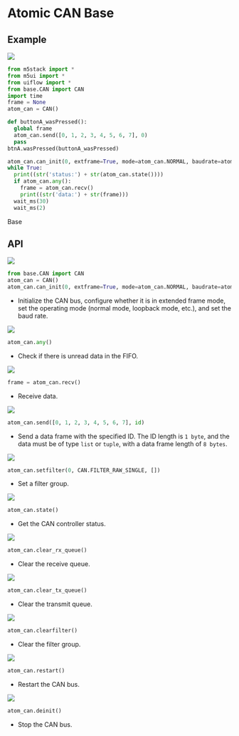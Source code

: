 # Atomic CAN Base

## Example

<img class="blockly_svg" src="https://m5stack.oss-cn-shenzhen.aliyuncs.com/resource/docs/static/assets/img/uiflow/blockly/atomic_base/can/uiflow_block_atom_can_example.svg">

```python
from m5stack import *
from m5ui import *
from uiflow import *
from base.CAN import CAN
import time
frame = None
atom_can = CAN()

def buttonA_wasPressed():
  global frame
  atom_can.send([0, 1, 2, 3, 4, 5, 6, 7], 0)
  pass
btnA.wasPressed(buttonA_wasPressed)

atom_can.can_init(0, extframe=True, mode=atom_can.NORMAL, baudrate=atom_can.BAUDRATE_250K, tx_io=22, rx_io=19, auto_restart=False)
while True:
  print((str('status:') + str(atom_can.state())))
  if atom_can.any():
    frame = atom_can.recv()
    print((str('data:') + str(frame)))
  wait_ms(30)
  wait_ms(2)
```
 Base

## API

<img class="blockly_svg" src="https://m5stack.oss-cn-shenzhen.aliyuncs.com/resource/docs/static/assets/img/uiflow/blockly/atomic_base/can/uiflow_block_atom_can_init.svg">

```python
from base.CAN import CAN
atom_can = CAN()
atom_can.can_init(0, extframe=True, mode=atom_can.NORMAL, baudrate=atom_can.BAUDRATE_250K, tx_io=22, rx_io=19, auto_restart=False)
```

- Initialize the CAN bus, configure whether it is in extended frame mode, set the operating mode (normal mode, loopback mode, etc.), and set the baud rate.

<img class="blockly_svg" src="https://m5stack.oss-cn-shenzhen.aliyuncs.com/resource/docs/static/assets/img/uiflow/blockly/atomic_base/can/uiflow_block_atom_can_any.svg">

```python
atom_can.any()
```

- Check if there is unread data in the FIFO.

<img class="blockly_svg" src="https://m5stack.oss-cn-shenzhen.aliyuncs.com/resource/docs/static/assets/img/uiflow/blockly/atomic_base/can/uiflow_block_atom_can_recv.svg">

```python
frame = atom_can.recv()
```

- Receive data.


<img class="blockly_svg" src="https://m5stack.oss-cn-shenzhen.aliyuncs.com/resource/docs/static/assets/img/uiflow/blockly/atomic_base/can/uiflow_block_atom_can_send.svg">

```python
atom_can.send([0, 1, 2, 3, 4, 5, 6, 7], id)
```

- Send a data frame with the specified ID. The ID length is `1 byte`, and the data must be of type `list` or `tuple`, with a data frame length of `8 bytes`.


<img class="blockly_svg" src="https://m5stack.oss-cn-shenzhen.aliyuncs.com/resource/docs/static/assets/img/uiflow/blockly/atomic_base/can/uiflow_block_atom_can_set_filter.svg">

```python
atom_can.setfilter(0, CAN.FILTER_RAW_SINGLE, [])
```

- Set a filter group.

<img class="blockly_svg" src="https://m5stack.oss-cn-shenzhen.aliyuncs.com/resource/docs/static/assets/img/uiflow/blockly/atomic_base/can/uiflow_block_atom_can_state.svg">

```python
atom_can.state()
```

- Get the CAN controller status.


<img class="blockly_svg" src="https://m5stack.oss-cn-shenzhen.aliyuncs.com/resource/docs/static/assets/img/uiflow/blockly/atomic_base/can/uiflow_block_atom_can_clear_rx_queue.svg">

```python
atom_can.clear_rx_queue()
```

- Clear the receive queue.

<img class="blockly_svg" src="https://m5stack.oss-cn-shenzhen.aliyuncs.com/resource/docs/static/assets/img/uiflow/blockly/atomic_base/can/uiflow_block_atom_can_clear_tx_queue.svg">

```python
atom_can.clear_tx_queue()
```

- Clear the transmit queue.


<img class="blockly_svg" src="https://m5stack.oss-cn-shenzhen.aliyuncs.com/resource/docs/static/assets/img/uiflow/blockly/atomic_base/can/uiflow_block_atom_can_clearfilter.svg">

```python
atom_can.clearfilter()
```

- Clear the filter group.


<img class="blockly_svg" src="https://m5stack.oss-cn-shenzhen.aliyuncs.com/resource/docs/static/assets/img/uiflow/blockly/atomic_base/can/uiflow_block_atom_can_restart.svg">

```python
atom_can.restart()
```

- Restart the CAN bus.

<img class="blockly_svg" src="https://m5stack.oss-cn-shenzhen.aliyuncs.com/resource/docs/static/assets/img/uiflow/blockly/atomic_base/can/uiflow_block_atom_can_deinit.svg">

```python
atom_can.deinit()
```

- Stop the CAN bus.
